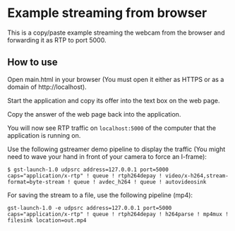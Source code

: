 # Example streaming from browser

This is a copy/paste example streaming the webcam from the browser and forwarding it as RTP to port 5000.

## How to use

Open main.html in your browser (You must open it either as HTTPS or as a domain of http://localhost).

Start the application and copy its offer into the text box on the web page.

Copy the answer of the web page back into the application.

You will now see RTP traffic on `localhost:5000` of the computer that the application is running on.

Use the following gstreamer demo pipeline to display the traffic (You might need to wave your hand in front of your camera to force an I-frame):

```
$ gst-launch-1.0 udpsrc address=127.0.0.1 port=5000 caps="application/x-rtp" ! queue ! rtph264depay ! video/x-h264,stream-format=byte-stream ! queue ! avdec_h264 ! queue ! autovideosink
```

For saving the stream to a file, use the following pipeline (mp4):

```
gst-launch-1.0 -e udpsrc address=127.0.0.1 port=5000 caps="application/x-rtp" ! queue ! rtph264depay ! h264parse ! mp4mux ! filesink location=out.mp4
```
